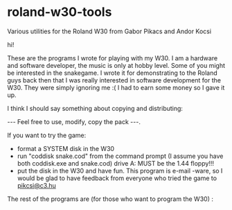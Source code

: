 # roland-w30-tools
Various utilities for the Roland W30 from Gabor Pikacs and Andor Kocsi


hi!

These are the programs I wrote for playing with my W30.
I am a hardware and software developer, the music is only at hobby level.
Some of you might be interested in the snakegame. I wrote it for
demonstrating to the Roland guys back then that I was really interested
in software development for the W30. They were simply ignoring me :(
I had to earn some money so I gave it up.

I think I should say something about copying and distributing:

 --- Feel free to use, modify, copy the pack ---.

If you want to try the game:
- format a SYSTEM disk in the W30
- run "coddisk snake.cod" from the command prompt
  (I assume you have both coddisk.exe and snake.cod)
  drive A: MUST be the 1.44 floppy!!!
- put the disk in the W30 and have fun.
This program is e-mail -ware, so I would be glad to have
feedback from everyone who tried the game to
	pikcsi@c3.hu

The rest of the programs are (for those who want to program the W30) :
